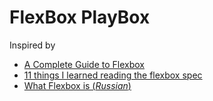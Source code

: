# FlexBox PlayBox

Inspired by
 * [A Complete Guide to Flexbox](https://css-tricks.com/snippets/css/a-guide-to-flexbox/)
 * [11 things I learned reading the flexbox spec](https://hackernoon.com/11-things-i-learned-reading-the-flexbox-spec-5f0c799c776b)
 * [What Flexbox is (_Russian_)](http://html5.by/blog/flexbox/)
 